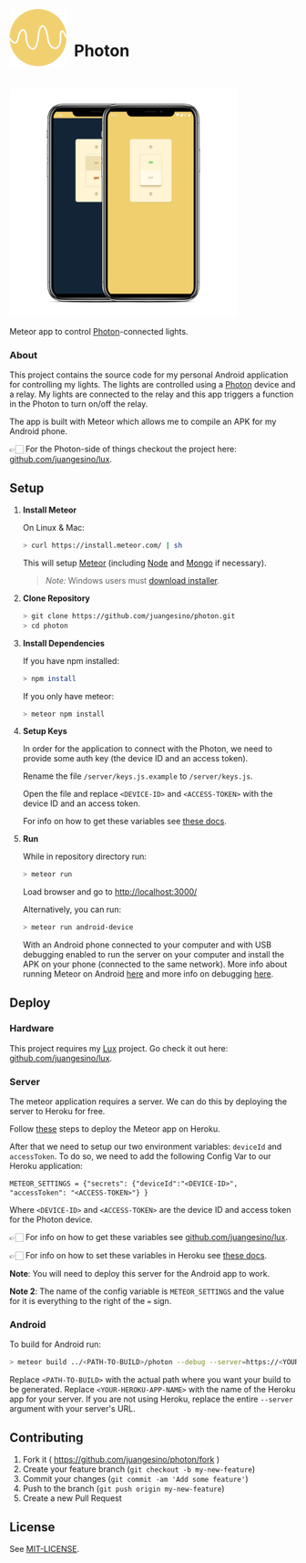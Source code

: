 
<img src="public/assets/images/logo.png" alt="Photon Logo" width="100" align="left" /><br><h1>&nbsp;&nbsp;Photon</h1><br>

<img src="resources/mockups/mockup-both.png" alt="Photon Screenshot" width="400" />

Meteor app to control <a href="https://store.particle.io/collections/photon" target="_blank">Photon</a>-connected lights.

### About

This project contains the source code for my personal Android application for controlling my lights. The lights are controlled using a <a href="https://store.particle.io/collections/photon" target="_blank">Photon</a> device and a relay. My lights are connected to the relay and this app triggers a function in the Photon to turn on/off the relay.

The app is built with Meteor which allows me to compile an APK for my Android phone.

👉🏻 For the Photon-side of things checkout the project here: [github.com/juangesino/lux](https://github.com/juangesino/lux).

## Setup

1. **Install Meteor**

    On Linux & Mac:

    ```sh
    > curl https://install.meteor.com/ | sh
    ```

    This will setup [Meteor](http://github.com/meteor/meteor) (including [Node](https://github.com/nodejs/node) and [Mongo](https://github.com/mongodb/mongo) if necessary).

    > _Note:_ Windows users must [download installer](https://www.meteor.com/install).

2. **Clone Repository**

    ```sh
    > git clone https://github.com/juangesino/photon.git
    > cd photon
    ```

3. **Install Dependencies**

    If you have npm installed:

    ```sh
    > npm install
    ```

    If you only have meteor:

    ```sh
    > meteor npm install
    ```

4. **Setup Keys**

    In order for the application to connect with the Photon, we need to provide some auth key (the device ID and an access token).

    Rename the file `/server/keys.js.example` to `/server/keys.js`.

    Open the file and replace `<DEVICE-ID>` and `<ACCESS-TOKEN>` with the device ID and an access token.

    For info on how to get these variables see <a href="https://docs.particle.io/guide/how-to-build-a-product/authentication/#access-tokens" target="_blank">these docs</a>.

5. **Run**

    While in repository directory run:

    ```sh
    > meteor run
    ```

    Load browser and go to [http://localhost:3000/](http://localhost:3000/)

    Alternatively, you can run:

    ```sh
    > meteor run android-device
    ```

    With an Android phone connected to your computer and with USB debugging enabled to run the server on your computer and install the APK on your phone (connected to the same network). More info about running Meteor on Android <a href="https://guide.meteor.com/mobile.html#running-on-android" target="_blank">here</a> and more info on debugging <a href="https://guide.meteor.com/mobile.html#remote-debugging-android" target="_blank">here</a>.

## Deploy

### Hardware

This project requires my <a href="https://github.com/juangesino/lux" target="_blank">Lux</a> project. Go check it out here: <a href="https://github.com/juangesino/lux" target="_blank">github.com/juangesino/lux</a>.

### Server

The meteor application requires a server. We can do this by deploying the server to Heroku for free.

Follow <a href="https://medium.com/@leonardykris/how-to-run-a-meteor-js-application-on-heroku-in-10-steps-7aceb12de234#.lmg8s462o" target="_blank">these</a> steps to deploy the Meteor app on Heroku.

After that we need to setup our two environment variables: `deviceId` and `accessToken`. To do so, we need to add the following Config Var to our Heroku application:

```
METEOR_SETTINGS = {"secrets": {"deviceId":"<DEVICE-ID>", "accessToken": "<ACCESS-TOKEN>"} }
```

Where `<DEVICE-ID>` and `<ACCESS-TOKEN>` are the device ID and access token for the Photon device.

👉🏻 For info on how to get these variables see <a href="https://github.com/juangesino/lux" target="_blank">github.com/juangesino/lux</a>.

👉🏻 For info on how to set these variables in Heroku see <a href="https://devcenter.heroku.com/articles/config-vars#setting-up-config-vars-for-a-deployed-application" target="_blank">these docs</a>.

**Note**: You will need to deploy this server for the Android app to work.

**Note 2**: The name of the config variable is `METEOR_SETTINGS` and the value for it is everything to the right of the `=` sign.

### Android

To build for Android run:

```sh
> meteor build ../<PATH-TO-BUILD>/photon --debug --server=https://<YOUR-HEROKU-APP-NAME>.herokuapp.com/
```

Replace `<PATH-TO-BUILD>` with the actual path where you want your build to be generated.
Replace `<YOUR-HEROKU-APP-NAME>` with the name of the Heroku app for your server. If you are not using Heroku, replace the entire `--server` argument with your server's URL.

## Contributing

1. Fork it ( https://github.com/juangesino/photon/fork )
2. Create your feature branch (`git checkout -b my-new-feature`)
3. Commit your changes (`git commit -am 'Add some feature'`)
4. Push to the branch (`git push origin my-new-feature`)
5. Create a new Pull Request

## License

See [MIT-LICENSE](https://github.com/juangesino/photon/blob/master/LICENSE).
